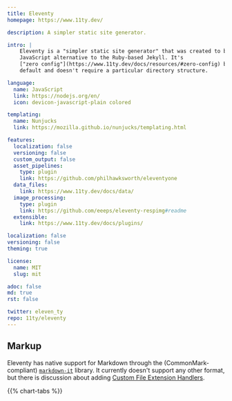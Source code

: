 ```yaml
---
title: Eleventy
homepage: https://www.11ty.dev/

description: A simpler static site generator.

intro: |
    Eleventy is a "simpler static site generator" that was created to be a
    JavaScript alternative to the Ruby-based Jekyll. It's
    ["zero config"](https://www.11ty.dev/docs/resources/#zero-config) by
    default and doesn't require a particular directory structure.

language:
  name: JavaScript
  link: https://nodejs.org/en/
  icon: devicon-javascript-plain colored

templating:
  name: Nunjucks
  link: https://mozilla.github.io/nunjucks/templating.html

features:
  localization: false
  versioning: false
  custom_output: false
  asset_pipelines:
    type: plugin
    link: https://github.com/philhawksworth/eleventyone
  data_files:
    link: https://www.11ty.dev/docs/data/
  image_processing:
    type: plugin
    link: https://github.com/eeeps/eleventy-respimg#readme
  extensible:
    link: https://www.11ty.dev/docs/plugins/

localization: false
versioning: false
theming: true

license:
  name: MIT
  slug: mit

adoc: false
md: true
rst: false

twitter: eleven_ty
repo: 11ty/eleventy
---
```


## Markup

Eleventy has native support for Markdown through the (CommonMark-compliant)
[`markdown-it`][1] library. It currently doesn't support any other format, but
there is discussion about adding [Custom File Extension Handlers][2].

{{% chart-tabs %}}

[1]: https://github.com/markdown-it/markdown-it
[2]: https://github.com/11ty/eleventy/issues/117
